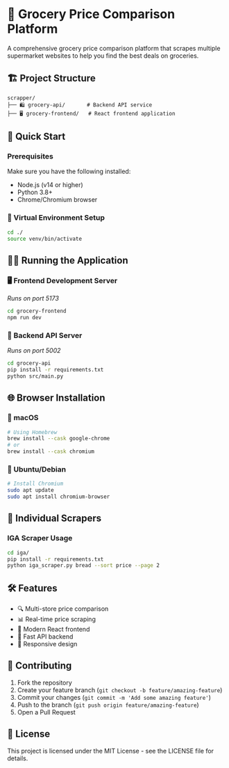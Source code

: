 # 🛒 Grocery Price Comparison Platform

A comprehensive grocery price comparison platform that scrapes multiple supermarket websites to help you find the best deals on groceries.

## 🏗️ Project Structure

```
scrapper/
├── 🛍️ grocery-api/       # Backend API service
├── 🖥️ grocery-frontend/   # React frontend application
```

## 🚀 Quick Start

### Prerequisites

Make sure you have the following installed:
- Node.js (v14 or higher)
- Python 3.8+
- Chrome/Chromium browser

### 🐍 Virtual Environment Setup

```bash
cd ./
source venv/bin/activate
```

## 🏃‍♂️ Running the Application

### 🖥️ Frontend Development Server
*Runs on port 5173*

```bash
cd grocery-frontend 
npm run dev
```

### 🔧 Backend API Server
*Runs on port 5002*

```bash
cd grocery-api 
pip install -r requirements.txt
python src/main.py
```

## 🌐 Browser Installation

### 🍎 macOS
```bash
# Using Homebrew
brew install --cask google-chrome
# or
brew install --cask chromium
```

### 🐧 Ubuntu/Debian
```bash
# Install Chromium
sudo apt update
sudo apt install chromium-browser
```

## 🏪 Individual Scrapers

### IGA Scraper Usage
```bash
cd iga/
pip install -r requirements.txt
python iga_scraper.py bread --sort price --page 2
```

## 🛠️ Features

- 🔍 Multi-store price comparison
- 📊 Real-time price scraping
- 🎨 Modern React frontend
- 🚀 Fast API backend
- 📱 Responsive design

## 🤝 Contributing

1. Fork the repository
2. Create your feature branch (`git checkout -b feature/amazing-feature`)
3. Commit your changes (`git commit -m 'Add some amazing feature'`)
4. Push to the branch (`git push origin feature/amazing-feature`)
5. Open a Pull Request

## 📄 License

This project is licensed under the MIT License - see the LICENSE file for details.
